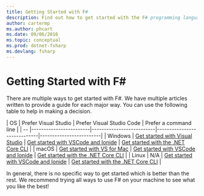 ```yaml
---
title: Getting Started with F#
description: Find out how to get started with the F# programming language in .NET.
author: cartermp
ms.author: phcart
ms.date: 09/06/2016
ms.topic: conceptual
ms.prod: dotnet-fsharp
ms.devlang: fsharp
---
```

# Getting Started with F# #

There are multiple ways to get started with F#.  We have multiple articles written to provide a guide for each major way.  You can use the following table to help in making a decision.

| OS | Prefer Visual Studio | Prefer Visual Studio Code | Prefer a command line |
| -- |------------------------|--------------------------|-----------------------------|-------------------------|
| Windows | [Get started with Visual Studio](get-started-visual-studio.md) | [Get started with VSCode and Ionide](get-started-vscode.md) | [Get started with the .NET Core CLI](get-started-command-line.md) |
| macOS | [Get started with VS for Mac](get-started-with-visual-studio-for-mac.md) | [Get started with VSCode and Ionide](get-started-vscode.md) | [Get started with the .NET Core CLI](get-started-command-line.md) |
| Linux | N/A | [Get started with VSCode and Ionide](get-started-vscode.md) | [Get started with the .NET Core CLI](get-started-command-line.md) |

In general, there is no specific way to get started which is better than the rest.  We recommend trying all ways to use F# on your machine to see what you like the best!
